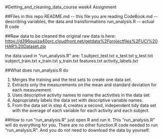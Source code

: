 #Getting_and_cleaning_data_course week4 Assignment

##Files in this repo
    README.md -- this file you are reading
    CodeBook.md -- describing variables, the data and transformations
    run_analysis.R -- actual R code
    

##Raw data to be cleaned
  the original raw data is here:
  https://d396qusza40orc.cloudfront.net/getdata%2Fprojectfiles%2FUCI%20HAR%20Dataset.zip
  
  the data used in "run_analysis.R" are:
  1.subject_test.txt
  x_test.txt
  y_test.txt
  subject_train.txt
  x_train.txt
  y_train.txt
  features.txt
  activity_labels.txt


##What does run_analysis.R do
  1. Merges the training and the test sets to create one data set.
  2. Extracts only the measurements on the mean and standard deviation for each measurement.
  3. Uses descriptive activity names to name the activities in the data set
  4. Appropriately labels the data set with descriptive variable names.
  5. From the data set in step 4, creates a second, independent tidy data set with the average of each variable for each activity and each subject.


##How to run "run_analysis.R"
just open R and run it. This "run_analysis.R" will do everything for you. There are no other function.R code needed to run "run_analysis.R". 
And you do not need to download the data by yourself. 


